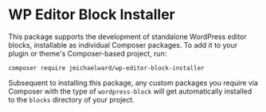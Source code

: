 # WP Editor Block Installer
This package supports the development of standalone WordPress editor blocks,
installable as individual Composer packages. To add it to your plugin
or theme's Composer-based project, run:

`composer require jmichaelward/wp-editor-block-installer`

Subsequent to installing this package, any custom packages you require
via Composer with the type of `wordpress-block` will get automatically
installed to the `blocks` directory of your project.
